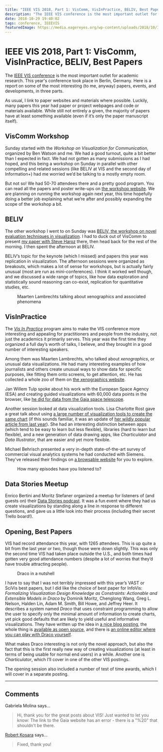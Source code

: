 ```yaml
---
title: "IEEE VIS 2018, Part 1: VisComm, VisInPractice, BELIV, Best Papers"
description: "The IEEE VIS conference is the most important outlet for academic research. This year's conference took place in Berlin, Germany. Here is a report on some of the most interesting (to me, anyway) papers, events, and developments, in three parts. "
date: 2018-10-29 19:40:02
tags: conference, IEEEVIS
featuredImage: https://media.eagereyes.org/wp-content/uploads/2018/10/IMG_0271.jpg
---
```


# IEEE VIS 2018, Part 1: VisComm, VisInPractice, BELIV, Best Papers

The <a href="https://ieeevis.org/">IEEE VIS conference</a> is the most important outlet for academic research. This year's conference took place in Berlin, Germany. Here is a report on some of the most interesting (to me, anyway) papers, events, and developments, in three parts. 

As usual, I link to paper websites and materials where possible. Luckily, many papers this year had paper or project webpages and code or materials available. While still not entirely a given, the majority of papers have at least something available (even if it’s only the paper manuscript itself).

## VisComm Workshop

Sunday started with the <em>Workshop on Visualization for Communication</em>, organized by Ben Watson and me. We had a good turnout, quite a bit better than I expected in fact. We had not gotten as many submissions as I had hoped, and this being a workshop on Sunday in parallel with other compelling and related sessions (like BELIV at VIS and the second day of Information+) had me worried we’d be talking to a mostly empty room.

But not so! We had 50-70 attendees there and a pretty good program. You can read all the papers and poster write-ups on <a href="https://viscomm.io/">the workshop website</a>. We are planning on running the workshop again next year, this time hopefully doing a better job explaining what we’re after and possibly expanding the scope of the workshop a bit.

## BELIV

The other workshop I went to on Sunday was <a href="https://beliv-workshop.github.io">BELIV, the workshop on novel evaluation techniques in visualization</a>. I had to duck out of VisComm to present <a href="/papers/skipping-the-replication-crisis-in-visualization">my paper with Steve Haroz</a> there, then head back for the rest of the morning. I then spent the afternoon at BELIV.

BELIV’s topic for the keynote (which I missed) and papers this year was replication in visualization. The afternoon sessions were organized as breakouts, which makes a lot of sense for workshops, but is actually fairly unusual (most are run as mini-conferences). I think it worked well though, and we discussed a wide range of topics, like how data exploration and statistically sound reasoning can co-exist, replication for quantitative studies, etc.

<figure class="wp-block-image"><img src="https://media.eagereyes.org/wp-content/uploads/2018/10/IMG_0271.jpg" alt="" class="wp-image-10894"/><figcaption>Maarten Lambrechts talking about xenographics and associated phenomena</figcaption></figure>
<p></p>

## VisInPractice

The <em><a href="http://www.visinpractice.rwth-aachen.de">Vis In Practice</a></em> program aims to make the VIS conference more interesting and appealing for practitioners and people from the industry, not just the academics it primarily serves. This year was the first time they organized a full day’s worth of talks, I believe, and they brought in a good number of interesting speakers.

Among them was Maarten Lambrechts, who talked about <em>xenographics</em>, or unusual data visualizations. He had many interesting examples of how journalists and others create unusual ways to show data for specific purposes, like fitting them onto screens, to get attention, etc. He has collected a whole zoo of them on <a href="https://xeno.graphics">the xenographics website</a>.

Jan Willem Tulp spoke about his work with the European Space Agency (ESA) and creating guided visualizations with 60,000 data points in the browser, like <a href="http://sci.esa.int/gaia-stellar-family-portrait/">he did for data from the Gaia space telescope</a>.

Another session looked at data visualization tools. Lisa Charlotte Rost gave a great talk about using <a href="https://lisacharlotterost.github.io/datavistools-revisited">a large number of visualization tools to create the same chart</a> (if this sounds familiar, it was an update of <a href="https://source.opennews.org/articles/what-i-learned-recreating-one-chart-using-24-tools/">her wildly popular article from last year</a>). She had an interesting distinction between apps (which tend to be easy to learn but less flexible), libraries (hard to learn but flexible), and a new generation of data drawing apps, like <em>Charticulator</em> and <em>Data Illustrator</em>, that are easier and yet more flexible.

Michael Behrisch presented a very in-depth state-of-the-art survey of commercial visual analytics systems he had conducted with Siemens. They’ve released their findings on <a href="https://commercialtools.dbvis.de/">a browsable website</a> for you to explore.

<figure class="wp-block-image"><img src="https://media.eagereyes.org/wp-content/uploads/2018/10/IMG_0295.jpg" alt="" class="wp-image-10896"/><figcaption>How many episodes have you listened to?</figcaption></figure>
<p></p>

## Data Stories Meetup

Enrico Bertini and Moritz Stefaner organized a meetup for listeners of (and guests on) their <a href="http://datastori.es/">Data Stories podcast</a>. It was a fun event where they had us create visualizations by standing along a line in response to different questions, and gave us a little look into their process (including their secret Trello board!).

## Opening, Best Papers

VIS had record attendance this year, with 1265 attendees. This is up quite a bit from the last year or two, though those were down slightly. This was only the second time VIS had taken place outside the U.S., and both times had gotten very good attendance numbers (despite a lot of worries that they’d have trouble attracting people).

<figure class="wp-block-image"><img src="https://media.eagereyes.org/wp-content/uploads/2018/10/draco.png" alt="" class="wp-image-10897"/><figcaption>Draco in a nutshell</figcaption></figure>

I have to say that I was not terribly impressed with this year’s VAST or SciVis best papers, but I did like the choice of best paper for InfoVis: <em>Formalizing Visualization Design Knowledge as Constraints: Actionable and Extensible Models in Draco</em> by Dominik Moritz, Chenglong Wang, Greg L. Nelson, Halden Lin, Adam M. Smith, Bill Howe, and Jeffrey Heer. It describes a system named <em>Draco</em> that uses constraint programming to allow the user to specify only the minimal amount of information to create charts, yet pick good defaults that are likely to yield useful and informative visualizations. They have written up the idea in <a href="https://medium.com/@uwdata/draco-representing-applying-learning-visualization-design-guidelines-64ce20287e9d">a nice blog posting</a>, the whole thing is <a href="http://uwdata.github.io/draco/">available as open source</a>, and there is <a href="https://uwdata.github.io/draco-editor/#/editor">an online editor where you can play with Draco yourself</a>.

What makes Draco interesting is not only the novel approach, but also the fact that this is the first really new way of creating visualizations (at least in terms of being usable for normal end users) in a while. Another one is <em>Charticulator</em>, which I’ll cover in one of the other VIS postings.

The opening session also included a number of test of time awards, which I will cover in a separate posting.


<PostedBy />


<aside class="comments">

---
## Comments

Gabriela Molina says…
>	Hi, thank you for the great posts about VIS!
>	Just wanted to let you know: 
>	The link to the Gaia website has an error - there is a "%20" that shouldn't be there.

<a href="/about" rel="nofollow noopener" target="_blank">Robert Kosara</a> says…
>	Fixed, thank you!

</aside>

